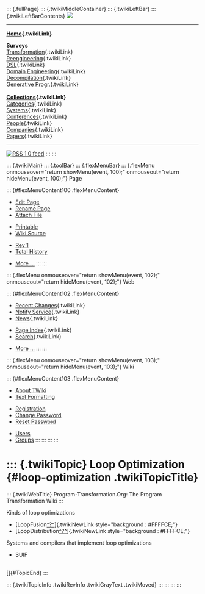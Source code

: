 ::: {.fullPage}
::: {.twikiMiddleContainer}
::: {.twikiLeftBar}
::: {.twikiLeftBarContents}
![](../pub/transformation.gif)

------------------------------------------------------------------------

**[Home](WebHome){.twikiLink}**

**Surveys**\
[Transformation](ProgramTransformation){.twikiLink}\
[Reengineering](ReengineeringWiki){.twikiLink}\
[DSL](DomainSpecificLanguages){.twikiLink}\
[Domain Engineering](DomainEngineering){.twikiLink}\
[Decompilation](DeCompilation){.twikiLink}\
[Generative Progr.](GenerativeProgrammingWiki){.twikiLink}\
\
**[Collections](CategoryCollection){.twikiLink}**\
[Categories](CategoryCategory){.twikiLink}\
[Systems](TransformationSystems){.twikiLink}\
[Conferences](TransformationConferences){.twikiLink}\
[People](TransformationPeople){.twikiLink}\
[Companies](TransformationCompanies){.twikiLink}\
[Papers](CategoryPaper){.twikiLink}

------------------------------------------------------------------------

[![](../pub/rss.gif "RSS 1.0 feed")](WebRss@skin=rss)
:::
:::

::: {.twikiMain}
::: {.toolBar}
::: {.flexMenuBar}
::: {.flexMenu onmouseover="return showMenu(event, 100);" onmouseout="return hideMenu(event, 100);"}
Page

::: {#flexMenuContent100 .flexMenuContent}
-   [Edit
    Page](http://www.program-transformation.org/edit/Transform/LoopOptimization?t=1536825810)
-   [Rename
    Page](http://www.program-transformation.org/rename/Transform/LoopOptimization)
-   [Attach
    File](http://www.program-transformation.org/attach/Transform/LoopOptimization)

<!-- -->

-   [Printable](http://www.program-transformation.org/view/Transform/LoopOptimization?skin=print.pattern)
-   [Wiki
    Source](http://www.program-transformation.org/view/Transform/LoopOptimization?skin=text&raw=on&contenttype=text/plain)

<!-- -->

-   [Rev
    1](http://www.program-transformation.org/view/Transform/LoopOptimization?rev=1.1)
-   [Total
    History](http://www.program-transformation.org/rdiff/Transform/LoopOptimization)

<!-- -->

-   [More
    \...](http://www.program-transformation.org/oops/Transform/LoopOptimization?template=oopsmore&param1=1.1&param2=1.1)
:::
:::

::: {.flexMenu onmouseover="return showMenu(event, 102);" onmouseout="return hideMenu(event, 102);"}
Web

::: {#flexMenuContent102 .flexMenuContent}
-   [Recent Changes](WebChanges){.twikiLink}
-   [Notify Service](WebNotify){.twikiLink}
-   [News](WebNews){.twikiLink}

<!-- -->

-   [Page Index](WebIndex){.twikiLink}
-   [Search](WebSearch){.twikiLink}

<!-- -->

-   [More
    \...](http://www.program-transformation.org/oops/Transform/LoopOptimization?template=oopsmore&param1=1.1&param2=1.1)
:::
:::

::: {.flexMenu onmouseover="return showMenu(event, 103);" onmouseout="return hideMenu(event, 103);"}
Wiki

::: {#flexMenuContent103 .flexMenuContent}
-   [About
    TWiki](http://www.program-transformation.org/view/TWiki/WebHome)
-   [Text
    Formatting](http://www.program-transformation.org/view/TWiki/TextFormattingRules)

<!-- -->

-   [Registration](http://www.program-transformation.org/view/TWiki/TWikiRegistration)
-   [Change
    Password](http://www.program-transformation.org/view/TWiki/ChangePassword)
-   [Reset
    Password](http://www.program-transformation.org/view/TWiki/ResetPassword)

<!-- -->

-   [Users](http://www.program-transformation.org/view/Main/TWikiUsers)
-   [Groups](http://www.program-transformation.org/view/Main/TWikiGroups)
:::
:::
:::
:::

::: {.twikiTopic}
Loop Optimization {#loop-optimization .twikiTopicTitle}
=================

::: {.twikiWebTitle}
Program-Transformation.Org: The Program Transformation Wiki
:::

Kinds of loop optimizations

-   [LoopFusion[^?^](http://www.program-transformation.org/edit/Transform/LoopFusion?topicparent=Transform.LoopOptimization)]{.twikiNewLink
    style="background : #FFFFCE;"}
-   [LoopDistribution[^?^](http://www.program-transformation.org/edit/Transform/LoopDistribution?topicparent=Transform.LoopOptimization)]{.twikiNewLink
    style="background : #FFFFCE;"}

Systems and compilers that implement loop optimizations

-   SUIF

\
[]{#TopicEnd}
:::

::: {.twikiTopicInfo .twikiRevInfo .twikiGrayText .twikiMoved}
:::
:::
:::
:::
